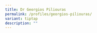 ```yaml
---
title: Dr Georgios Piliouras
permalink: /profiles/georgios-piliouras/
variant: tiptap
description: ""
---
```

